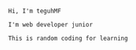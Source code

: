                                                                                          Hi, I'm teguhMF
                                                                                I'm web developer junior
                                                                                        This is random coding for learning
